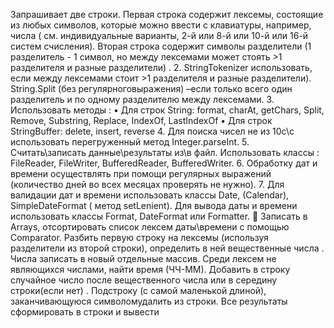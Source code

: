 Запрашивает две строки.
Первая строка содержит лексемы, состоящие из любых символов, которые можно ввести с
клавиатуры, например, числа ( см. индивидуальные варианты, 2-й или 8-й или 10-й или 16-й
систем счисления).
Вторая строка содержит символы разделители (1 разделитель - 1 символ, но между
лексемами может стоять >1 разделителя и разные разделители) .
2. StringTokenizer использовать, если между лексемами стоит >1 разделителя и разные
разделители). String.Split (без регулярноговыражения) –если только всего один разделитель и
по одному разделителю между лексемами.
3. Использовать методы :
• Для строк String: format, charAt, getChars, Split, Remove, Substring, Replace, IndexOf,
LastIndexOf
• Для строк StringBuffer: delete, insert, reverse
4. Для поиска чисел не из 10с\с использовать перегруженный метод Integer.parseInt.
5. Считать\записать данные\результаты из\в файл. Использовать классы : FileReader, FileWriter,
BufferedReader, BufferedWriter.
6. Обработку дат и времени осуществлять при помощи регулярных выражений (количество дней
во всех месяцах проверять не нужно).
7. Для валидации дат и времени использовать классы Date, (Calendar), SimpleDateFormat ( метод
setLenient). Для вывода даты и времени использовать классы Format, DateFormat или
Formatter.
 Записать в Arrays, отсортировать список лексем даты\времени с помощью Соmparator.
 Разбить первую строку на лексемы (используя разделители из второй строки), определить в ней
вещественные числа . Числа записать в новый отдельные массив. Среди лексем не являющихся
числами, найти время (ЧЧ-ММ). Добавить в строку случайное число после вещественного числа или
в середину строки(если нет) . Подстроку (с самой маленькой длиной), заканчивающуюся символомудалить из строки. Все результаты сформировать в строки и вывести
